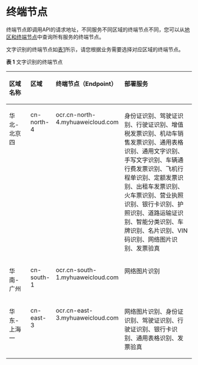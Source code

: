 # 终端节点<a name="ocr_03_0062"></a>

终端节点即调用API的请求地址，不同服务不同区域的终端节点不同，您可以从[地区和终端节点](https://developer.huaweicloud.com/endpoint?OCR)中查询所有服务的终端节点。

文字识别的终端节点如[表1](#table0671165174510)所示，请您根据业务需要选择对应区域的终端节点。

**表 1**  文字识别的终端节点

<a name="table0671165174510"></a>
<table><thead align="left"><tr id="row156721151124518"><th class="cellrowborder" valign="top" width="12.751275127512752%" id="mcps1.2.5.1.1"><p id="p767205114456"><a name="p767205114456"></a><a name="p767205114456"></a>区域名称</p>
</th>
<th class="cellrowborder" valign="top" width="11.331133113311331%" id="mcps1.2.5.1.2"><p id="p9672205134513"><a name="p9672205134513"></a><a name="p9672205134513"></a>区域</p>
</th>
<th class="cellrowborder" valign="top" width="26.952695269526956%" id="mcps1.2.5.1.3"><p id="p14672195113452"><a name="p14672195113452"></a><a name="p14672195113452"></a>终端节点（Endpoint）</p>
</th>
<th class="cellrowborder" valign="top" width="48.964896489648964%" id="mcps1.2.5.1.4"><p id="p106142623419"><a name="p106142623419"></a><a name="p106142623419"></a>部署服务</p>
</th>
</tr>
</thead>
<tbody><tr id="row1858661443413"><td class="cellrowborder" valign="top" width="12.751275127512752%" headers="mcps1.2.5.1.1 "><p id="p6548829103510"><a name="p6548829103510"></a><a name="p6548829103510"></a>华北-北京四</p>
</td>
<td class="cellrowborder" valign="top" width="11.331133113311331%" headers="mcps1.2.5.1.2 "><p id="p14548172913510"><a name="p14548172913510"></a><a name="p14548172913510"></a>cn-north-4</p>
</td>
<td class="cellrowborder" valign="top" width="26.952695269526956%" headers="mcps1.2.5.1.3 "><p id="p9587131414346"><a name="p9587131414346"></a><a name="p9587131414346"></a>ocr.cn-north-4.myhuaweicloud.com</p>
</td>
<td class="cellrowborder" valign="top" width="48.964896489648964%" headers="mcps1.2.5.1.4 "><p id="p1474265349"><a name="p1474265349"></a><a name="p1474265349"></a>身份证识别、驾驶证识别、行驶证识别、增值税发票识别、机动车销售发票识别、通用表格识别、通用文字识别、手写文字识别、车辆通行费发票识别、飞机行程单识别、定额发票识别、出租车发票识别、火车票识别、营业执照识别、银行卡识别、护照识别、道路运输证识别、智能分类识别、车牌识别、名片识别、VIN码识别、网络图片识别、发票验真</p>
</td>
</tr>
<tr id="row84311431347"><td class="cellrowborder" valign="top" width="12.751275127512752%" headers="mcps1.2.5.1.1 "><p id="p17526136163417"><a name="p17526136163417"></a><a name="p17526136163417"></a>华南-广州</p>
</td>
<td class="cellrowborder" valign="top" width="11.331133113311331%" headers="mcps1.2.5.1.2 "><p id="p145261936143413"><a name="p145261936143413"></a><a name="p145261936143413"></a>cn-south-1</p>
</td>
<td class="cellrowborder" valign="top" width="26.952695269526956%" headers="mcps1.2.5.1.3 "><p id="p843211353419"><a name="p843211353419"></a><a name="p843211353419"></a>ocr.cn-south-1.myhuaweicloud.com</p>
</td>
<td class="cellrowborder" valign="top" width="48.964896489648964%" headers="mcps1.2.5.1.4 "><p id="p67626133415"><a name="p67626133415"></a><a name="p67626133415"></a>网络图片识别</p>
</td>
</tr>
<tr id="row62912010124414"><td class="cellrowborder" valign="top" width="12.751275127512752%" headers="mcps1.2.5.1.1 "><p id="p229111044420"><a name="p229111044420"></a><a name="p229111044420"></a>华东-上海一</p>
</td>
<td class="cellrowborder" valign="top" width="11.331133113311331%" headers="mcps1.2.5.1.2 "><p id="p162911010104410"><a name="p162911010104410"></a><a name="p162911010104410"></a>cn-east-3</p>
</td>
<td class="cellrowborder" valign="top" width="26.952695269526956%" headers="mcps1.2.5.1.3 "><p id="p429120106444"><a name="p429120106444"></a><a name="p429120106444"></a>ocr.cn-east-3.myhuaweicloud.com</p>
</td>
<td class="cellrowborder" valign="top" width="48.964896489648964%" headers="mcps1.2.5.1.4 "><p id="p6291610194415"><a name="p6291610194415"></a><a name="p6291610194415"></a>网络图片识别、身份证识别、驾驶证识别、行驶证识别、银行卡识别、通用表格识别、发票验真</p>
</td>
</tr>
</tbody>
</table>

